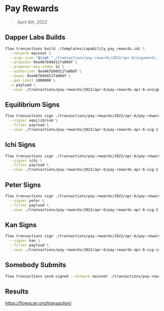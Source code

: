 # Pay Rewards
> April 6th, 2022

## Dapper Labs Builds

```sh
flow transactions build ./templates/capability_pay_rewards.cdc \
  --network mainnet \
  --args-json "$(cat "./transactions/pay-rewards/2022/apr-6/arguments.json")" \
  --proposer 0xe467b9dd11fa00df \
  --proposer-key-index 11 \
  --authorizer 0xe467b9dd11fa00df \
  --payer 0xe467b9dd11fa00df \
  --gas-limit 1000000 \
  -x payload \
  --save ./transactions/pay-rewards/2022/apr-6/pay-rewards-apr-6-unsigned.rlp
```

## Equilibrium Signs

```sh
flow transactions sign ./transactions/pay-rewards/2022/apr-6/pay-rewards-apr-6-unsigned.rlp \
  --signer equilibrium \
  --filter payload \
  --save ./transactions/pay-rewards/2022/apr-6/pay-rewards-apr-6-sig-1.rlp
```

## Ichi Signs

```sh
flow transactions sign ./transactions/pay-rewards/2022/apr-6/pay-rewards-apr-6-sig-1.rlp \
  --signer ichi \
  --filter payload \
  --save ./transactions/pay-rewards/2022/apr-6/pay-rewards-apr-6-sig-2.rlp
```

## Peter Signs

```sh
flow transactions sign ./transactions/pay-rewards/2022/apr-6/pay-rewards-apr-6-sig-2.rlp \
  --signer peter \
  --filter payload \
  --save ./transactions/pay-rewards/2022/apr-6/pay-rewards-apr-6-sig-3.rlp
```

## Kan Signs

```sh
flow transactions sign ./transactions/pay-rewards/2022/apr-6/pay-rewards-apr-6-sig-3.rlp \
  --signer kan \
  --filter payload \
  --save ./transactions/pay-rewards/2022/apr-6/pay-rewards-apr-6-sig-complete.rlp
```

## Somebody Submits

```sh
flow transactions send-signed --network mainnet ./transactions/pay-rewards/2022/apr-6/pay-rewards-apr-6-sig-complete.rlp
```

## Results

https://flowscan.org/transaction/
